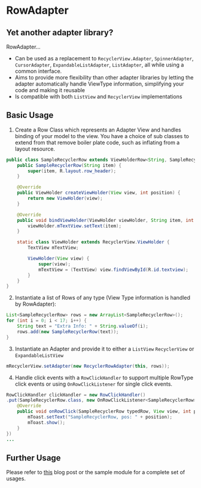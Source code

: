 RowAdapter
==========

Yet another adapter library?
----------------------------
RowAdapter...
* Can be used as a replacement to `RecyclerView.Adapter`, `SpinnerAdapter`, `CursorAdapter`, `ExpandableListAdapter`, `ListAdapter`, all while using a common interface.
* Aims to provide more flexibility than other adapter libraries by letting the adapter automatically handle ViewType information, simplifying your code and making it reusable
* Is compatible with both `ListView` and `RecyclerView` implementations

Basic Usage
-----------
1) Create a Row Class which represents an Adapter View and handles binding of your model to the view. You have a choice of sub classes to extend from that remove boiler plate code, such as inflating from a layout resource.
```java
public class SampleRecyclerRow extends ViewHolderRow<String, SampleRecyclerRow.ViewHolder> {
    public SampleRecyclerRow(String item) {
        super(item, R.layout.row_header);
    }

    @Override
    public ViewHolder createViewHolder(View view, int position) {
        return new ViewHolder(view);
    }

    @Override
    public void bindViewHolder(ViewHolder viewHolder, String item, int position) {
        viewHolder.mTextView.setText(item);
    }

    static class ViewHolder extends RecyclerView.ViewHolder {
        TextView mTextView;

        ViewHolder(View view) {
            super(view);
            mTextView = (TextView) view.findViewById(R.id.textview);
        }
    }
}
```
2) Instantiate a list of Rows of any type (View Type information is handled by RowAdapter):
```java
List<SampleRecyclerRow> rows = new ArrayList<SampleRecyclerRow>();
for (int i = 0; i < 17; i++) {
    String text = "Extra Info: " + String.valueOf(i);
    rows.add(new SampleRecyclerRow(text));
}
```
3) Instantiate an Adapter and provide it to either a `ListView` `RecyclerView` or `ExpandableListView`
```java
mRecyclerView.setAdapter(new RecyclerRowAdapter(this, rows));
```
4) Handle click events with a `RowClickHandler` to support multiple RowType click events or using `OnRowClickListener` for single click events.
```java
RowClickHandler clickHandler = new RowClickHandler()
.put(SampleRecyclerRow.class, new OnRowClickListener<SampleRecyclerRow>() {
    @Override
    public void onRowClick(SampleRecyclerRow typedRow, View view, int position) {
        mToast.setText("SampleRecyclerRow, pos: " + position);
        mToast.show();
    }
})
...
```
Further Usage
-------------
Please refer to [this](http://createdineden.com/blog/2014/november/25/rowadapter-android-adapters-made-simple/) blog post or the sample module for a complete set of usages.

